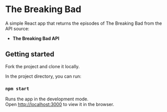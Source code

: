 # The Breaking Bad

A simple React app that returns the episodes of The Breaking Bad from the API source:

- **The Breaking Bad API**

## Getting started

Fork the project and clone it locally.<br />

In the project directory, you can run:

### `npm start`

Runs the app in the development mode.<br />
Open [http://localhost:3000](http://localhost:3000) to view it in the browser.

